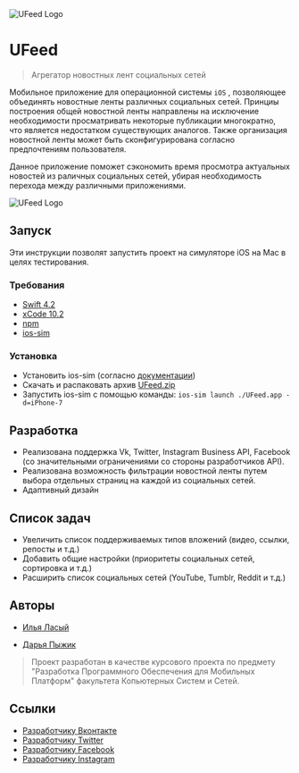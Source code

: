 <img src="https://pp.userapi.com/c855332/v855332516/3c283/aBA0t7c_rJQ.jpg" title="UFeed Logo" alt="UFeed Logo" align="middle">

# UFeed

> Агрегатор новостных лент социальных сетей

Мобильное приложение для операционной системы `iOS` , позволяющее объединять новостные ленты различных социальных сетей.
Принциы построения общей новостной ленты направлены на исключение необходимости просматривать некоторые публикации многократно, что является недостатком существующих аналогов. Также организация новостной ленты может быть сконфигурирована согласно предпочтениям пользователя.

Данное приложение поможет сэкономить время просмотра актуальных новостей из раличных социальных сетей, убирая необходимость
перехода между различными приложениями.

<img src="https://pp.userapi.com/c845521/v845521841/1fbaf1/jzw-DNpZC0k.jpg" alt="UFeed Logo" align="middle">

## Запуск

Эти инструкции позволят запустить проект на симуляторе iOS на Mac в целях тестирования.

### Требования

* [Swift 4.2](https://swift.org/blog/swift-4-2-released/) 
* [xCode 10.2](https://developer.apple.com/documentation/xcode_release_notes/xcode_10_2_release_notes/)
* [npm](https://www.npmjs.com/) 
* [ios-sim](https://github.com/ios-control/ios-sim)

### Установка

* Установить ios-sim (согласно [документации](https://github.com/ios-control/ios-sim))
* Скачать и распаковать архив [UFeed.zip](https://github.com/Misterion777/UFeed/blob/master/UFeed.zip)
* Запустить ios-sim c помощью команды:
`ios-sim launch ./UFeed.app -d=iPhone-7`

## Разработка

* Реализована поддержка Vk, Twitter, Instagram Business API, Facebook (со значительными ограничениями со стороны разработчиков API).
* Реализована возможность фильтрации новостной ленты путем выбора отдельных страниц на каждой из социальных сетей.
* Адаптивный дизайн

## Список задач

* Увеличить список поддерживаемых типов вложений (видео, ссылки, репосты и т.д.)
* Добавить общие настройки (приоритеты социальных сетей, сортировка и т.д.)
* Расширить список социальных сетей (YouTube, Tumblr, Reddit и т.д.)

## Авторы

* [Илья Ласый](https://github.com/Misterion777)

* [Дарья Пыжик](https://github.com/Darya-Pyzhyk)

> Проект разработан в качестве курсового проекта по предмету "Разработка Программного Обеспечения для Мобильных Платформ" факультета Копьютерных Систем и Сетей.

## Ссылки

* [Разработчику Вконтакте](https://vk.com/dev)
* [Разработчику Twitter](https://developer.twitter.com)
* [Разработчику Facebook](https://developers.facebook.com/docs)
* [Разработчику Instagram](https://developers.facebook.com/products/instagram/)
